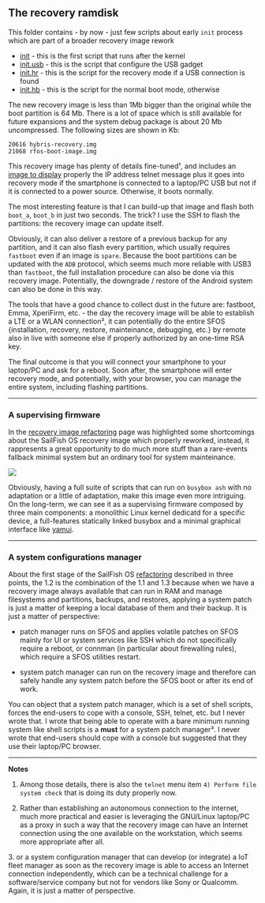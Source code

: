 ## The recovery ramdisk

This folder contains - by now - just few scripts about early `init` process which are part of a broader recovery image rework

- [init](init) - this is the first script that runs after the kernel
- [init.usb](init.usb) - this is the script that configure the USB gadget
- [init.hr](init.hr) - this is the script for the recovery mode if a USB connection is found
- [init.hb](init.hb) - this is the script for the normal boot mode, otherwise

The new recovery image is less than 1Mb bigger than the original while the boot partition is 64 Mb. There is a lot of space which is still available for future expansions and the system debug package is about 20 Mb uncompressed. The following sizes are shown in Kb:

```
20616 hybris-recovery.img
21068 rfos-boot-image.img
```

This recovery image has plenty of details fine-tuned¹, and includes an [image to display](../../forum/todo/recovery-telnet-phonescreen.jpeg) properly the IP address telnet message plus it goes into recovery mode if the smartphone is connected to a laptop/PC USB but not if it is connected to a power source. Otherwise, it boots normally.

The most interesting feature is that I can build-up that image and flash both `boot_a`, `boot_b` in just two seconds. The trick? I use the SSH to flash the partitions: the recovery image can update itself.

Obviously, it can also deliver a restore of a previous backup for any partition, and it can also flash every partition, which usually requires `fastboot` even if an image is `spare`. Because the boot partitions can be updated with the `ADB` protocol, which seems much more reliable with USB3 than `fastboot`, the full installation procedure can also be done via this recovery image. Potentially, the downgrade / restore of the Android system can also be done in this way.

The tools that have a good chance to collect dust in the future are: fastboot, Emma, XperiFirm, etc. - the day the recovery image will be able to establish a LTE or a WLAN connection², it can potentially do the entire SFOS {installation, recovery, restore, mainteinance, debugging, etc.} by remote also in live with someone else if properly authorized by an one-time RSA key. 

The final outcome is that you will connect your smartphone to your laptop/PC and ask for a reboot. Soon after, the smartphone will enter recovery mode, and potentially, with your browser, you can manage the entire system, including flashing partitions.

---

### A supervising firmware

In the [recovery image refactoring](../../forum/todo/recovery-image-refactoring.md) page was highlighted some shortcomings about the SailFish OS recovery image which properly reworked, instead, it rappresents a great opportunity to do much more stuff than a rare-events fallback minimal system but an ordinary tool for system mainteinance.

![](https://raw.githubusercontent.com/robang74/redfishos/main/forum/todo/recovery-telnet-phonescreen.jpeg)

Obviously, having a full suite of scripts that can run on `busybox ash` with no adaptation or a little of adaptation, make this image even more intriguing. On the long-term, we can see it as a supervising firmware composed by three main components: a monolithic Linux kernel dedicatd for a specific device, a full-features statically linked busybox and a minimal graphical interface like [yamui](https://github.com/robang74/yamui).

---

### A system configurations manager

About the first stage of the SailFish OS [refactoring](../../#about-sfos-refactoring) described in three points, the 1.2 is the combination of the 1.1 and 1.3 because when we have a recovery image always available that can run in RAM and manage filesystems and partitions, backups, and restores, applying a system patch is just a matter of keeping a local database of them and their backup. It is just a matter of perspective: 

- patch manager runs on SFOS and applies volatile patches on SFOS mainly for UI or system services like SSH which do not specifically require a reboot, or connman (in particular about firewalling rules), which require a SFOS utilities restart.

- system patch manager can run on the recovery image and therefore can safely handle any system patch before the SFOS boot or after its end of work.

You can object that a system patch manager, which is a set of shell scripts, forces the end-users to cope with a console, SSH, telnet, etc. but I never wrote that. I wrote that being able to operate with a bare minimum running system like shell scripts is a **must** for a system patch manager³. I never wrote that end-users should cope with a console but suggested that they use their laptop/PC browser.

---

**Notes**

1. Among those details, there is also the `telnet` menu item `4) Perform file system check` that is doing its duty properly now.

2. Rather than establishing an autonomous connection to the internet, much more practical and easier is leveraging the GNU/Linux laptop/PC as a proxy in such a way that the recovery image can have an Internet connection using the one available on the workstation, which seems more appropriate after all.

3. or a system configuration manager that can develop (or integrate) a IoT fleet manager as soon as the recovery image is able to access an Internet connection independently, which can be a technical challenge for a software/service company but not for vendors like Sony or Qualcomm. Again, it is just a matter of perspective.
